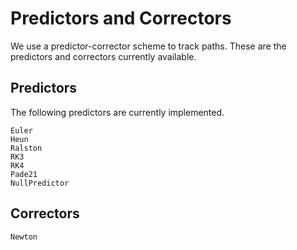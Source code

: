 # Predictors and Correctors

We use a predictor-corrector scheme to track paths. These are the predictors and correctors
currently available.

## Predictors

The following predictors are currently implemented.
```@docs
Euler
Heun
Ralston
RK3
RK4
Pade21
NullPredictor
```

## Correctors
```@docs
Newton
```

